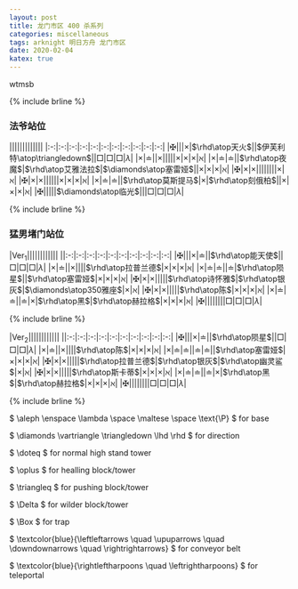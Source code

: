 ```yaml
---
layout: post
title: 龙门市区 400 杀系列
categories: miscellaneous
tags: arknight 明日方舟 龙门市区
date: 2020-02-04
katex: true
---
```


wtmsb

{% include brline %}

### 法爷站位

|||||||||||||
|:-:|:-:|:-:|:-:|:-:|:-:|:-:|:-:|:-:|:-:|:-:|
|$\maltese$|||$\times$|$\rhd\atop天火$||$伊芙利特\atop\triangledown$||$\Box$|$\Box$|$\Box$|$\lambda$|
|$\times$|$\doteq$||$\times$|||||$\times$|$\times$|$\times$|$\aleph$|
|$\times$|$\doteq$|$\doteq$||$\rhd\atop夜魔$|$\rhd\atop艾雅法拉$|$\diamonds\atop塞雷娅$||$\times$|$\times$|$\times$|$\aleph$|
|$\maltese$|$\times$|$\times$||||||||$\times$|$\aleph$|
|$\maltese$|$\times$|$\times$||||||$\times$|$\times$|$\times$|$\aleph$|
|$\times$|$\doteq$|$\doteq$||$\rhd\atop莫斯提马$|$\times$|$\rhd\atop刻俄柏$||$\times$|$\times$|$\times$|$\aleph$|
|$\maltese$|||||$\diamonds\atop临光$|||$\Box$|$\Box$|$\Box$|$\lambda$|

{% include brline %}

### 猛男堵门站位


|$\mathrm{Ver_1}$||||||||||||
||:-:|:-:|:-:|:-:|:-:|:-:|:-:|:-:|:-:|:-:|
|$\maltese$|||$\times$|$\doteq$||$\rhd\atop能天使$||$\Box$|$\Box$|$\Box$|$\lambda$|
|$\times$|$\doteq$||$\times$||||$\rhd\atop拉普兰德$|$\times$|$\times$|$\times$|$\aleph$|
|$\times$|$\doteq$|$\doteq$||$\doteq$|$\rhd\atop陨星$||$\rhd\atop塞雷娅$|$\times$|$\times$|$\times$|$\aleph$|
|$\maltese$|$\times$|$\times$|||||$\rhd\atop诗怀雅$|$\rhd\atop银灰$|$\diamonds\atop350雅座$|$\times$|$\aleph$|
|$\maltese$|$\times$|$\times$|||||$\rhd\atop陈$|$\times$|$\times$|$\times$|$\aleph$|
|$\times$|$\doteq$|$\doteq$||$\doteq$|$\times$|$\rhd\atop黑$|$\rhd\atop赫拉格$|$\times$|$\times$|$\times$|$\aleph$|
|$\maltese$||||||||$\Box$|$\Box$|$\Box$|$\lambda$|

{% include brline %}

|$\mathrm{Ver_2}$||||||||||||
||:-:|:-:|:-:|:-:|:-:|:-:|:-:|:-:|:-:|:-:|
|$\maltese$|||$\times$|$\doteq$||$\rhd\atop陨星$||$\Box$|$\Box$|$\Box$|$\lambda$|
|$\times$|$\doteq$||$\times$||||$\rhd\atop陈$|$\times$|$\times$|$\times$|$\aleph$|
|$\times$|$\doteq$|$\doteq$||$\doteq$|$\doteq$||$\rhd\atop塞雷娅$|$\times$|$\times$|$\times$|$\aleph$|
|$\maltese$|$\times$|$\times$|||||$\rhd\atop拉普兰德$|$\rhd\atop银灰$|$\rhd\atop幽灵鲨$|$\times$|$\aleph$|
|$\maltese$|$\times$|$\times$|||||$\rhd\atop斯卡蒂$|$\times$|$\times$|$\times$|$\aleph$|
|$\times$|$\doteq$|$\doteq$||$\doteq$|$\times$|$\rhd\atop黑$|$\rhd\atop赫拉格$|$\times$|$\times$|$\times$|$\aleph$|
|$\maltese$||||||||$\Box$|$\Box$|$\Box$|$\lambda$|


{% include brline %}

$ \aleph \enspace \lambda  \space \maltese \space \text{\P} $ for base

$ \diamonds \vartriangle \triangledown \lhd \rhd $ for direction

$ \doteq $ for normal high stand tower

$ \oplus $ for healling block/tower

$ \triangleq $ for pushing block/tower

$ \Delta $ for wilder block/tower

$ \Box $ for trap

$ \textcolor{blue}{\leftleftarrows \quad \upuparrows \quad \downdownarrows \quad \rightrightarrows} $
for conveyor belt

$ \textcolor{blue}{\rightleftharpoons \quad \leftrightharpoons} $ for teleportal
